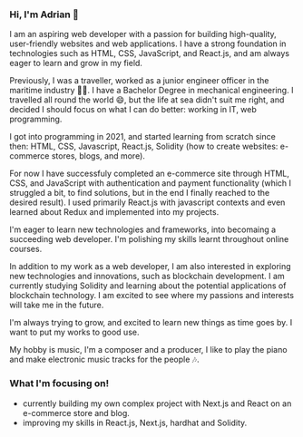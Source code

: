 ### Hi, I'm Adrian 👋 

<!--
**Hadriani/Hadriani** is a ✨ _special_ ✨ repository because its `README.md` (this file) appears on your GitHub profile.

Here are some ideas to get you started:




- 🔭 I’m currently working on ...
- 🌱 I’m currently learning ...
- 👯 I’m looking to collaborate on ...
- 🤔 I’m looking for help with ...
- 💬 Ask me about ...
- 📫 How to reach me: ...
- 😄 Pronouns: ...
- ⚡ Fun fact: ...
--> I am an aspiring web developer with a passion for building high-quality, user-friendly websites and web applications. I have a strong foundation in technologies such as HTML, CSS, JavaScript, and React.js, and am always eager to learn and grow in my field.

Previously, I was a traveller, worked as a junior engineer officer in the maritime industry :ship::luggage:. I have a Bachelor Degree in mechanical engineering. I travelled all round the world :smile:, but the life at sea didn't suit me right, and
decided I should focus on what I can do better: working in IT, web programming. 

I got into programming in 2021, and started learning from scratch since then: HTML, CSS, Javascript, React.js, Solidity (how to create websites: e-commerce stores, blogs, and more). 

For now I have successfuly completed an e-commerce site through HTML, CSS, and JavaScript with authentication and payment functionality (which I struggled a bit, to find solutions, but in the end I finally reached to the desired result). I used primarily React.js with javascript contexts and even learned about Redux and implemented into my projects.

I'm eager to learn new technologies and frameworks, into becomaing a succeeding web developer. I'm polishing my skills learnt throughout online courses.

In addition to my work as a web developer, I am also interested in exploring new technologies and innovations, such as blockchain development. I am currently studying Solidity and learning about the potential applications of blockchain technology. I am excited to see where my passions and interests will take me in the future.

I'm always trying to grow, and excited to learn new things as time goes by. I want to put my works to good use. 

My hobby is music, I'm a composer and a producer, I like to play the piano and make electronic music tracks for the people :notes:. 

### What I'm focusing on!
 - currently building my own complex project with Next.js and React on an e-commerce store and blog.
 - improving my skills in React.js, Next.js, hardhat and Solidity.

